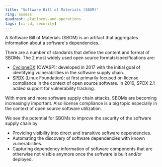 ```yaml
---
title: "Software Bill of Materials (SBOM)"
ring: assess
quadrant: platforms-and-operations
tags: [ci-cd, security]
---
```


A Software Bill of Materials (SBOM) is an artifact that aggregates information about a software's dependencies.

There are a number of standards that define the content and format of SBOMs. The 2 most widely used open source formats/specifications are:

- [CycloneDX](https://cyclonedx.org/) (OWASP): developed in 2017 with the initial goal of identifying vulnerabilities in the software supply chain.
- [SPDX](https://spdx.dev/) (Linux Foundation): at first primarily focused on license compliance in the context of open source software. In 2016, SPDX 2.1 added support for vulnerability tracking.

With more and more software supply chain attacks, SBOMs are becoming increasingly important.
Also license compliance is a big topic especially in the context of open source software utilization.

We see the potential for SBOMs to improve the security of the software supply chain by

- Providing visibility into direct and transitive software dependencies.
- Automating the discovery of software dependencies with known vulnerabilities.
- Capturing dependency information of software components that are otherwise not visible anymore once the software is built and/or deployed.

